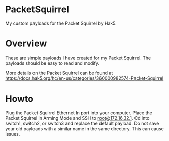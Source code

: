 # PacketSquirrel
My custom payloads for the Packet Squirrel by Hak5.

# Overview
These are simple payloads I have created for my Packet Squirrel.  The payloads should be easy to read and modify.

More details on the Packet Squirrel can be found at https://docs.hak5.org/hc/en-us/categories/360000982574-Packet-Squirrel

# Howto
Plug the Packet Squirrel Ethernet In port into your computer.  Place the Packet Squirrel in Arming Mode and SSH to root@172.16.32.1.  Cd into switch1, switch2, or switch3 and replace the default payload.  Do not save your old payloads with a similar name in the same directory.  This can cause issues.
